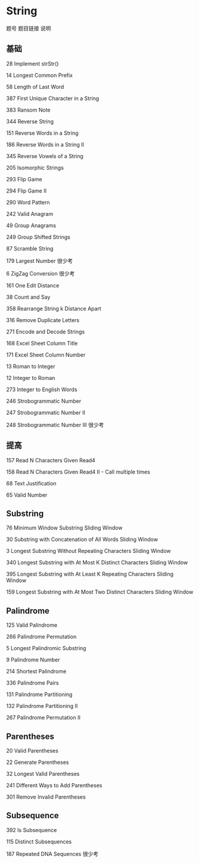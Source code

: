# String

题号	题目链接	说明

## 基础

28	Implement strStr()

14	Longest Common Prefix

58	Length of Last Word

387	First Unique Character in a String

383	Ransom Note

344	Reverse String

151	Reverse Words in a String

186	Reverse Words in a String II

345	Reverse Vowels of a String

205	Isomorphic Strings

293	Flip Game

294	Flip Game II

290	Word Pattern

242	Valid Anagram

49	Group Anagrams

249	Group Shifted Strings

87	Scramble String

179	Largest Number 	很少考

6	ZigZag Conversion 	很少考

161	One Edit Distance

38	Count and Say

358	Rearrange String k Distance Apart

316	Remove Duplicate Letters

271	Encode and Decode Strings

168	Excel Sheet Column Title

171	Excel Sheet Column Number

13	Roman to Integer

12	Integer to Roman

273	Integer to English Words

246	Strobogrammatic Number

247	Strobogrammatic Number II

248	Strobogrammatic Number III 	很少考

## 提高

157	Read N Characters Given Read4

158	Read N Characters Given Read4 II - Call multiple times

68	Text Justification

65	Valid Number

## Substring

76	Minimum Window Substring 	Sliding Window

30	Substring with Concatenation of All Words 	Sliding Window

3	Longest Substring Without Repeating Characters 	Sliding Window

340	Longest Substring with At Most K Distinct Characters 	Sliding Window

395	Longest Substring with At Least K Repeating Characters 	Sliding Window

159	Longest Substring with At Most Two Distinct Characters 	Sliding Window

## Palindrome

125	Valid Palindrome

266	Palindrome Permutation

5	Longest Palindromic Substring

9	Palindrome Number

214	Shortest Palindrome

336	Palindrome Pairs

131	Palindrome Partitioning

132	Palindrome Partitioning II

267	Palindrome Permutation II

## Parentheses

20	Valid Parentheses

22	Generate Parentheses

32	Longest Valid Parentheses

241	Different Ways to Add Parentheses

301	Remove Invalid Parentheses

## Subsequence

392	Is Subsequence

115	Distinct Subsequences

187	Repeated DNA Sequences 	很少考
